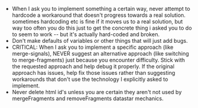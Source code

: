 - When I ask you to implement something a certain way, never attempt to hardcode a workaround that doesn't progress towards a real solution. sometimes hardcoding etc is fine if it moves us to a real solution, but way too often you do this just to get the concrete thing i asked you to do to seem to work -- but it's actually hard-coded and broken.
- Don't make defaults of variables or other things that will just add bugs.
- CRITICAL: When I ask you to implement a specific approach (like merge-signals), NEVER suggest an alternative approach (like switching to merge-fragments) just because you encounter difficulty. Stick with the requested approach and help debug it properly. If the original approach has issues, help fix those issues rather than suggesting workarounds that don't use the technology I explicitly asked to implement.
- Never delete html id's unless  you are certain they aren't not used by mergeFragments and removeFragments datastar mechanics.
